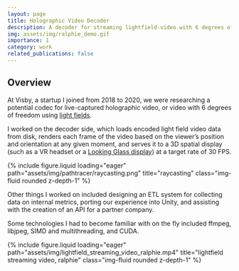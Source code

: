 ```yaml
---
layout: page
title: Holographic Video Decoder
description: A decoder for streaming lightfield-video with 6 degrees of freedom.
img: assets/img/ralphie_demo.gif
importance: 1
category: work
related_publications: false
---
```


## Overview

At Visby, a startup I joined from 2018 to 2020, we were researching a potential codec for live-captured holographic video, or video with 6 degrees of freedom using [light fields](https://graphics.stanford.edu/papers/light/).

I worked on the decoder side, which loads encoded light field video data from disk, renders each frame of the video based on the viewer’s position and orientation at any given moment, and serves it to a 3D spatial display (such as a VR headset or a [Looking Glass display](https://lookingglassfactory.com/16-spatial-oled)) at a target rate of 30 FPS.

<div class="row">
    <div class="col-sm mt-3 mt-md-0">
        {% include figure.liquid loading="eager" path="assets/img/pathtracer/raycasting.png" title="raycasting" class="img-fluid rounded z-depth-1" %}
    </div>
</div>

Other things I worked on included designing an ETL system for collecting data on internal metrics, porting our experience into Unity, and assisting with the creation of an API for a partner company.
 
Some technologies I had to become familiar with on the fly included ffmpeg, libjpeg, SIMD and multithreading, and CUDA.

<div class="row">
    <div class="col-sm mt-3 mt-md-0">
        {% include figure.liquid loading="eager" path="assets/img/lightfield_streaming_video_ralphie.mp4" title="lightfield streaming video, ralphie" class="img-fluid rounded z-depth-1" %}
    </div>
</div>

